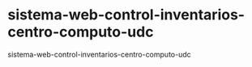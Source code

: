 # sistema-web-control-inventarios-centro-computo-udc
sistema-web-control-inventarios-centro-computo-udc
